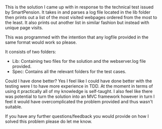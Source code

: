 This is the solution I came up with in response to the technical test issued by SmartPension. It takes in and parses a log file located in the lib folder then prints out a list of the most visited webpages ordered from the most to the least. It also prints out another list in similar fashion but instead with unique page visits.

This was programmed with the intention that any logfile provided in the same format would work so please.

It consists of two folders:
- Lib: Containing two files for the solution and the webserver.log file provided.
- Spec: Contains all the relevant folders for the test cases.


Could I have done better?
Yes I feel like I could have done better with the testing were I to have more experience in TDD. At the moment in terms of using it practically all of my knowledge is self-taught. I also feel like there was potential to turn the solution into an MVC framework however in turn I feel it would have overcomplicated the problem provided and thus wasn't suitable.

If you have any further questions/feedback you would provide on how I solved this problem please do let me know.
